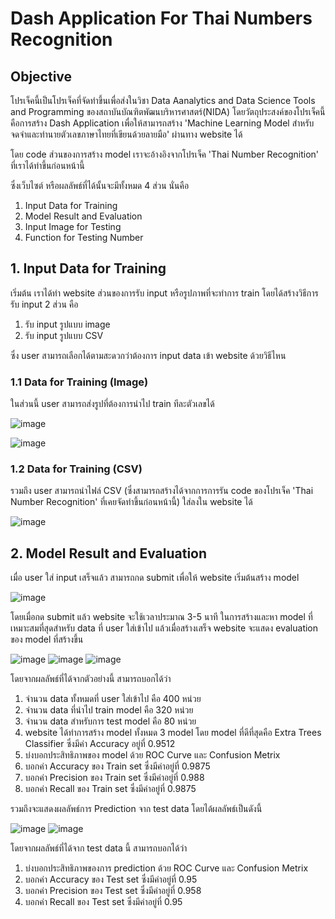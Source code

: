 # Dash Application For Thai Numbers Recognition

## Objective
โปรเจ็คนี้เป็นโปรเจ็คที่จัดทำขึ้นเพื่อส่งในวิชา Data Aanalytics and Data Science Tools and Programming ของสถาบันบัณฑิตพัฒนบริหารศาสตร์(NIDA) โดยวัตถุประสงค์ของโปรเจ็คนี้ คือการสร้าง Dash Application เพื่อให้สามารถสร้าง 'Machine Learning Model สำหรับจดจำและทำนายตัวเลขภาษาไทยที่เขียนด้วยลายมือ' ผ่านทาง website ได้ 

โดย code ส่วนของการสร้าง model เราจะอ้างอิงจากโปรเจ็ค 'Thai Number Recognition' ที่เราได้ทำขึ้นก่อนหน้านี้

ซึ่งเว็บไซต์ หรือผลลัพธ์ที่ได้นั้นจะมีทั้งหมด 4 ส่วน นั่นคือ

  1. Input Data for Training
  2. Model Result and Evaluation
  3. Input Image for Testing
  4. Function for Testing Number

## 1. Input Data for Training

เริ่มต้น เราได้ทำ website ส่วนของการรับ input หรือรูปภาพที่จะทำการ train โดยได้สร้างวิธีการรับ input 2 ส่วน คือ

  1. รับ input รูปแบบ image
  2. รับ input รูปแบบ CSV

ซึ่ง user สามารถเลือกได้ตามสะดวกว่าต้องการ input data เข้า website ด้วยวิธีไหน

### 1.1 Data for Training (Image)

ในส่วนนี้ user สามารถส่งรูปที่ต้องการนำไป train ทีละตัวเลขได้

![image](https://github.com/MeenWhile/ML-Image-Thai-Numbers-Recognition/assets/125643589/593d486b-b7bb-4c1f-940c-a764cbf91a8d)

![image](https://github.com/MeenWhile/ML-Image-Thai-Numbers-Recognition/assets/125643589/900afbc1-4617-4c33-850f-45abf2aee9e9)

### 1.2 Data for Training (CSV)

รวมถึง user สามารถนำไฟล์ CSV (ซึ่งสามารถสร้างได้จากการการรัน code ของโปรเจ็ค 'Thai Number Recognition' ที่เคยจัดทำขึ้นก่อนหน้านี้) ใส่ลงใน website ได้

![image](https://github.com/MeenWhile/ML-Image-Thai-Numbers-Recognition/assets/125643589/1f0e1d60-26e4-4c95-bc5a-d634b9d0f186)

## 2. Model Result and Evaluation

เมื่อ user ใส่ input เสร็จแล้ว สามารถกด submit เพื่อให้ website เริ่มต้นสร้าง model

![image](https://github.com/MeenWhile/ML-Image-Thai-Numbers-Recognition/assets/125643589/656f4689-1c5f-40c1-8a6c-c12a5d6e1758)

โดยเมื่อกด submit แล้ว website จะใช้เวลาประมาณ 3-5 นาที ในการสร้างและหา model ที่เหมาะสมที่สุดสำหรับ data ที่ user ใส่เข้าไป แล้วเมื่อสร้างเสร็จ website จะแสดง evaluation ของ model ที่สร้างขึ้น

![image](https://github.com/MeenWhile/ML-Image-Thai-Numbers-Recognition/assets/125643589/3a063ec2-b2a7-4a7c-991d-a77515a9787d)
![image](https://github.com/MeenWhile/ML-Image-Thai-Numbers-Recognition/assets/125643589/48c0fef5-e011-4e83-a7b1-2ddbdb348ce9)
![image](https://github.com/MeenWhile/ML-Image-Thai-Numbers-Recognition/assets/125643589/973c5544-f740-44fd-808d-950263d52f20)

โดยจากผลลัพธ์ที่ได้จากตัวอย่างนี้ สามารถบอกได้ว่า
  1. จำนวน data ทั้งหมดที่ user ใส่เข้าไป คือ 400 หน่วย
  2. จำนวน data ที่นำไป train model คือ 320 หน่วย
  3. จำนวน data สำหรับการ test model คือ 80 หน่วย
  4. website ได้ทำการสร้าง model ทั้งหมด 3 model โดย model ที่ดีที่สุดคือ Extra Trees Classifier ซึ่งมีค่า Accuracy อยู่ที่ 0.9512
  5. บ่งบอกประสิทธิภาพของ model ด้วย ROC Curve และ Confusion Metrix
  6. บอกค่า Accuracy ของ Train set ซึ่งมีค่าอยู่ที่ 0.9875
  7. บอกค่า Precision ของ Train set ซึ่งมีค่าอยู่ที่ 0.988
  8. บอกค่า Recall ของ Train set ซึ่งมีค่าอยู่ที่ 0.9875

รวมถึงจะแสดงผลลัพธ์การ Prediction จาก test data โดยได้ผลลัพธ์เป็นดังนี้

![image](https://github.com/MeenWhile/ML-Image-Thai-Numbers-Recognition/assets/125643589/c895970d-cd71-4053-a731-65c40d85685a)
![image](https://github.com/MeenWhile/ML-Image-Thai-Numbers-Recognition/assets/125643589/3087c63a-f0b1-4ed6-af4c-e7fe64c950ba)

โดยจากผลลัพธ์ที่ได้จาก test data นี้ สามารถบอกได้ว่า
  1. บ่งบอกประสิทธิภาพของการ prediction ด้วย ROC Curve และ Confusion Metrix
  2. บอกค่า Accuracy ของ Test set ซึ่งมีค่าอยู่ที่ 0.95
  3. บอกค่า Precision ของ Test set ซึ่งมีค่าอยู่ที่ 0.958
  4. บอกค่า Recall ของ Test set ซึ่งมีค่าอยู่ที่ 0.95
